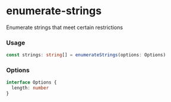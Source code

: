 # enumerate-strings
Enumerate strings that meet certain restrictions

### Usage
```typescript
const strings: string[] = enumerateStrings(options: Options)
```

### Options
```typescript
interface Options {
  length: number
}
```
